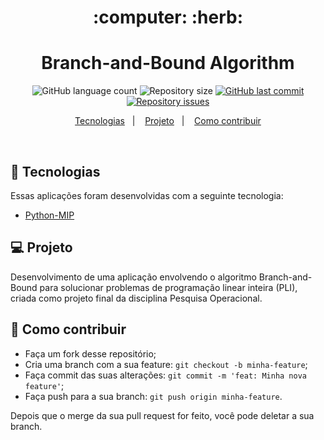<h1 align="center">
    :computer: :herb:
</h1>

<h1 align="center">
  Branch-and-Bound Algorithm
</h1>
<p align="center">
  <img alt="GitHub language count" src="https://img.shields.io/github/languages/count/franklinthony/branch-and-bound-algorithm">

  <img alt="Repository size" src="https://img.shields.io/github/repo-size/franklinthony/branch-and-bound-algorithm">
  
  <a href="https://github.com/franklinthony/branch-and-bound-algorithm/commits/master">
    <img alt="GitHub last commit" src="https://img.shields.io/github/last-commit/franklinthony/branch-and-bound-algorithm">
  </a>

  <a href="https://github.com/franklinthony/branch-and-bound-algorithm/issues">
    <img alt="Repository issues" src="https://img.shields.io/github/issues/franklinthony/branch-and-bound-algorithm">
  </a>
</p>

<p align="center">
  <a href="#rocket-tecnologias">Tecnologias</a>&nbsp;&nbsp;&nbsp;|&nbsp;&nbsp;&nbsp;
  <a href="#-projeto">Projeto</a>&nbsp;&nbsp;&nbsp;|&nbsp;&nbsp;&nbsp;
  <a href="#-como-contribuir">Como contribuir</a>
</p>

<br>

## :rocket: Tecnologias

Essas aplicações foram desenvolvidas com a seguinte tecnologia:

- [Python-MIP](https://www.python-mip.com/)

## 💻 Projeto

Desenvolvimento de uma aplicação envolvendo o algoritmo Branch-and-Bound para solucionar problemas de programação linear inteira (PLI), criada como projeto final da disciplina Pesquisa Operacional.

## 🤔 Como contribuir

- Faça um fork desse repositório;
- Cria uma branch com a sua feature: `git checkout -b minha-feature`;
- Faça commit das suas alterações: `git commit -m 'feat: Minha nova feature'`;
- Faça push para a sua branch: `git push origin minha-feature`.

Depois que o merge da sua pull request for feito, você pode deletar a sua branch.
